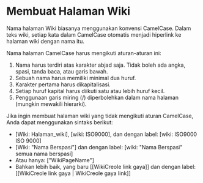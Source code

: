 # Membuat Halaman Wiki

Nama halaman Wiki biasanya menggunakan konvensi CamelCase. Dalam teks wiki, setiap kata dalam CamelCase otomatis menjadi hiperlink ke halaman wiki dengan
nama itu.

Nama halaman CamelCase harus mengikuti aturan-aturan ini:
   1. Nama harus terdiri atas karakter abjad saja. Tidak boleh ada angka, spasi, tanda baca, atau garis bawah.
   2. Sebuah nama harus memiliki minimal dua huruf.
   3. Karakter pertama harus dikapitalisasi.
   4. Setiap huruf kapital harus diikuti satu atau lebih huruf kecil.
   5. Penggunaan garis miring (/) diperbolehkan dalam nama halaman (mungkin mewakili hierarki).

Jika ingin membuat halaman wiki yang tidak mengikuti aturan CamelCase, Anda dapat menggunakan sintaks berikut:
 * [Wiki: Halaman_wiki], [wiki: ISO9000], dan dengan label: [wiki: ISO9000 ISO 9000]
 * [Wiki: "Nama Berspasi"] dan dengan label: [wiki: "Nama Berspasi" semua nama berspasi]
 * Atau hanya: ["WikiPageName"]
 * Bahkan lebih baik, yang baru [[WikiCreole link gaya]] dan dengan label: [[WikiCreole link gaya | WikiCreole gaya link]]



